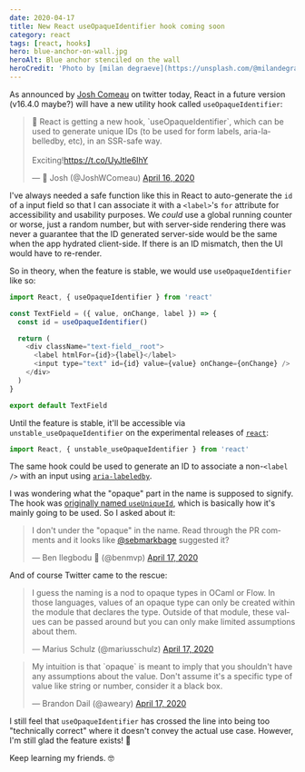 ```yaml
---
date: 2020-04-17
title: New React useOpaqueIdentifier hook coming soon
category: react
tags: [react, hooks]
hero: blue-anchor-on-wall.jpg
heroAlt: Blue anchor stenciled on the wall
heroCredit: 'Photo by [milan degraeve](https://unsplash.com/@milandegraeve)'
---
```


As announced by [Josh Comeau](https://twitter.com/JoshWComeau) on twitter today, React in a future version (v16.4.0 maybe?) will have a new utility hook called `useOpaqueIdentifier`:

<blockquote class="twitter-tweet"><p lang="en" dir="ltr">🌠 React is getting a new hook, `useOpaqueIdentifier`, which can be used to generate unique IDs (to be used for form labels, aria-labelledby, etc), in an SSR-safe way.<br><br>Exciting!<a href="https://t.co/UyJtle6IhY">https://t.co/UyJtle6IhY</a></p>&mdash; 💫 Josh (@JoshWComeau) <a href="https://twitter.com/JoshWComeau/status/1250843977194094592?ref_src=twsrc%5Etfw">April 16, 2020</a></blockquote>

I've always needed a safe function like this in React to auto-generate the `id` of a input field so that I can associate it with a `<label>`'s `for` attribute for accessibility and usability purposes. We _could_ use a global running counter or worse, just a random number, but with server-side rendering there was never a guarantee that the ID generated server-side would be the same when the app hydrated client-side. If there is an ID mismatch, then the UI would have to re-render.

So in theory, when the feature is stable, we would use `useOpaqueIdentifier` like so:

```js
import React, { useOpaqueIdentifier } from 'react'

const TextField = ({ value, onChange, label }) => {
  const id = useOpaqueIdentifier()

  return (
    <div className="text-field__root">
      <label htmlFor={id}>{label}</label>
      <input type="text" id={id} value={value} onChange={onChange} />
    </div>
  )
}

export default TextField
```

Until the feature is stable, it'll be accessible via `unstable_useOpaqueIdentifier` on the experimental releases of [`react`](https://www.npmjs.com/package/react):

```js
import React, { unstable_useOpaqueIdentifier } from 'react'
```

The same hook could be used to generate an ID to associate a non-`<label />` with an input using [`aria-labeledby`](https://developer.mozilla.org/en-US/docs/Web/Accessibility/ARIA/ARIA_Techniques/Using_the_aria-labelledby_attribute).

I was wondering what the "opaque" part in the name is supposed to signify. The hook was [originally named `useUniqueId`](https://github.com/facebook/react/pull/17322), which is basically how it's mainly going to be used. So I asked about it:

<blockquote class="twitter-tweet"><p lang="en" dir="ltr">I don&#39;t under the &quot;opaque&quot; in the name. Read through the PR comments and it looks like <a href="https://twitter.com/sebmarkbage?ref_src=twsrc%5Etfw">@sebmarkbage</a> suggested it?</p>&mdash; Ben Ilegbodu 🏀 (@benmvp) <a href="https://twitter.com/benmvp/status/1251166898244317185?ref_src=twsrc%5Etfw">April 17, 2020</a></blockquote>

And of course Twitter came to the rescue:

<blockquote class="twitter-tweet"><p lang="en" dir="ltr">I guess the naming is a nod to opaque types in OCaml or Flow. In those languages, values of an opaque type can only be created within the module that declares the type. Outside of that module, these values can be passed around but you can only make limited assumptions about them.</p>&mdash; Marius Schulz (@mariusschulz) <a href="https://twitter.com/mariusschulz/status/1251199837506277385?ref_src=twsrc%5Etfw">April 17, 2020</a></blockquote>

<blockquote class="twitter-tweet"><p lang="en" dir="ltr">My intuition is that `opaque` is meant to imply that you shouldn&#39;t have any assumptions about the value. Don&#39;t assume it&#39;s a specific type of value like string or number, consider it a black box.</p>&mdash; Brandon Dail (@aweary) <a href="https://twitter.com/aweary/status/1251202762836021249?ref_src=twsrc%5Etfw">April 17, 2020</a></blockquote>

I still feel that `useOpaqueIdentifier` has crossed the line into being too "technically correct" where it doesn't convey the actual use case. However, I'm still glad the feature exists! 🎉

Keep learning my friends. 🤓
